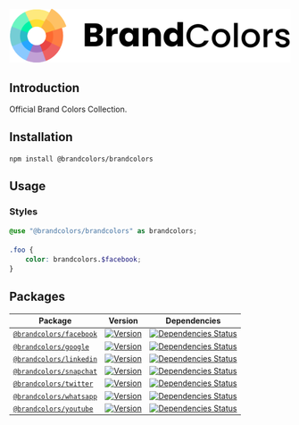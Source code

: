 <div align="center">

![Brand Colors](.github/logo.svg)

</div>

## Introduction

Official Brand Colors Collection.

## Installation

```shell
npm install @brandcolors/brandcolors
```

## Usage

### Styles

```scss
@use "@brandcolors/brandcolors" as brandcolors;

.foo {
    color: brandcolors.$facebook;
}
```

## Packages

| Package                                                                                            | Version                                                                                                                | Dependencies                                                                                                                                                                                      |
|----------------------------------------------------------------------------------------------------|------------------------------------------------------------------------------------------------------------------------|---------------------------------------------------------------------------------------------------------------------------------------------------------------------------------------------------|
| [`@brandcolors/facebook`](https://github.com/allegorylabs/brandcolors/blob/main/packages/facebook) | [![Version](https://flat.badgen.net/npm/v/@brandcolors/facebook)](https://www.npmjs.com/package/@brandcolors/facebook) | [![Dependencies Status](https://david-dm.org/allegorylabs/brandcolors/status.svg?style=flat-square&path=packages/facebook)](https://david-dm.org/allegorylabs/brandcolors?path=packages/facebook) |
| [`@brandcolors/google`](https://github.com/allegorylabs/brandcolors/blob/main/packages/google)     | [![Version](https://flat.badgen.net/npm/v/@brandcolors/google)](https://www.npmjs.com/package/@brandcolors/google)     | [![Dependencies Status](https://david-dm.org/allegorylabs/brandcolors/status.svg?style=flat-square&path=packages/google)](https://david-dm.org/allegorylabs/brandcolors?path=packages/google)     |
| [`@brandcolors/linkedin`](https://github.com/allegorylabs/brandcolors/blob/main/packages/linkedin) | [![Version](https://flat.badgen.net/npm/v/@brandcolors/linkedin)](https://www.npmjs.com/package/@brandcolors/linkedin) | [![Dependencies Status](https://david-dm.org/allegorylabs/brandcolors/status.svg?style=flat-square&path=packages/linkedin)](https://david-dm.org/allegorylabs/brandcolors?path=packages/linkedin) |
| [`@brandcolors/snapchat`](https://github.com/allegorylabs/brandcolors/blob/main/packages/snapchat) | [![Version](https://flat.badgen.net/npm/v/@brandcolors/snapchat)](https://www.npmjs.com/package/@brandcolors/snapchat) | [![Dependencies Status](https://david-dm.org/allegorylabs/brandcolors/status.svg?style=flat-square&path=packages/snapchat)](https://david-dm.org/allegorylabs/brandcolors?path=packages/snapchat) |
| [`@brandcolors/twitter`](https://github.com/allegorylabs/brandcolors/blob/main/packages/twitter)   | [![Version](https://flat.badgen.net/npm/v/@brandcolors/twitter)](https://www.npmjs.com/package/@brandcolors/twitter)   | [![Dependencies Status](https://david-dm.org/allegorylabs/brandcolors/status.svg?style=flat-square&path=packages/twitter)](https://david-dm.org/allegorylabs/brandcolors?path=packages/twitter)   |
| [`@brandcolors/whatsapp`](https://github.com/allegorylabs/brandcolors/blob/main/packages/whatsapp) | [![Version](https://flat.badgen.net/npm/v/@brandcolors/whatsapp)](https://www.npmjs.com/package/@brandcolors/whatsapp) | [![Dependencies Status](https://david-dm.org/allegorylabs/brandcolors/status.svg?style=flat-square&path=packages/whatsapp)](https://david-dm.org/allegorylabs/brandcolors?path=packages/whatsapp) |
| [`@brandcolors/youtube`](https://github.com/allegorylabs/brandcolors/blob/main/packages/youtube)   | [![Version](https://flat.badgen.net/npm/v/@brandcolors/youtube)](https://www.npmjs.com/package/@brandcolors/youtube)   | [![Dependencies Status](https://david-dm.org/allegorylabs/brandcolors/status.svg?style=flat-square&path=packages/youtube)](https://david-dm.org/allegorylabs/brandcolors?path=packages/youtube)   |
